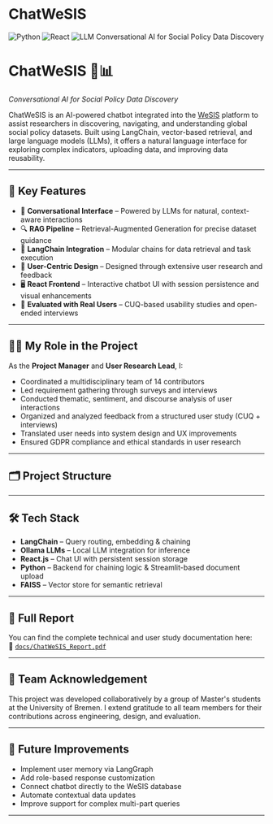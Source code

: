 # ChatWeSIS 
![Python](https://img.shields.io/badge/Python-3776AB?logo=python&logoColor=white)
![React](https://img.shields.io/badge/React-20232A?logo=react&logoColor=61DAFB)
![LLM](https://img.shields.io/badge/LLM-OpenAI-orange)
Conversational AI for Social Policy Data Discovery 


# ChatWeSIS 🤖📊  
*Conversational AI for Social Policy Data Discovery*

ChatWeSIS is an AI-powered chatbot integrated into the [WeSIS](https://wesis.org/) platform to assist researchers in discovering, navigating, and understanding global social policy datasets. Built using LangChain, vector-based retrieval, and large language models (LLMs), it offers a natural language interface for exploring complex indicators, uploading data, and improving data reusability.

---

## 🌟 Key Features

- 💬 **Conversational Interface** – Powered by LLMs for natural, context-aware interactions
- 🔍 **RAG Pipeline** – Retrieval-Augmented Generation for precise dataset guidance
- 🧠 **LangChain Integration** – Modular chains for data retrieval and task execution
- 🧾 **User-Centric Design** – Designed through extensive user research and feedback
- 🖥️ **React Frontend** – Interactive chatbot UI with session persistence and visual enhancements
- 🧪 **Evaluated with Real Users** – CUQ-based usability studies and open-ended interviews

---

## 👩‍💼 My Role in the Project

As the **Project Manager** and **User Research Lead**, I:

- Coordinated a multidisciplinary team of 14 contributors
- Led requirement gathering through surveys and interviews
- Conducted thematic, sentiment, and discourse analysis of user interactions
- Organized and analyzed feedback from a structured user study (CUQ + interviews)
- Translated user needs into system design and UX improvements
- Ensured GDPR compliance and ethical standards in user research

---

## 🗂️ Project Structure


---

## 🛠️ Tech Stack

- **LangChain** – Query routing, embedding & chaining
- **Ollama LLMs** – Local LLM integration for inference
- **React.js** – Chat UI with persistent session storage
- **Python** – Backend for chaining logic & Streamlit-based document upload
- **FAISS** – Vector store for semantic retrieval

---

## 📖 Full Report

You can find the complete technical and user study documentation here:  
📄 [`docs/ChatWeSIS_Report.pdf`](./WelfareComp.pdf)

---

## 👥 Team Acknowledgement

This project was developed collaboratively by a group of Master's students at the University of Bremen. I extend gratitude to all team members for their contributions across engineering, design, and evaluation.

---

## 📌 Future Improvements

- Implement user memory via LangGraph
- Add role-based response customization
- Connect chatbot directly to the WeSIS database
- Automate contextual data updates
- Improve support for complex multi-part queries

---

